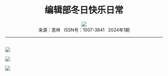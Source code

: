 # <center>编辑部冬日快乐日常</center>

<div align=center><img src="http://fslib.vip.qikan.cn/img.ashx?key=%d7%f7%d5%df%a3%ba%d2%c1%b4%b5%b7%e7%d7%d3"></div>

<center>来源：意林   ISSN号：1007-3841   2024年1期</center>

* * *

<br>![](http://img.resource.qikan.cn/markvip/qkimages/yili/yili202401/yili20240173-1-l.jpg)

![](http://img.resource.qikan.cn/markvip/qkimages/yili/yili202401/yili20240173-2-l.jpg)

![](http://img.resource.qikan.cn/markvip/qkimages/yili/yili202401/yili20240173-3-l.jpg)

